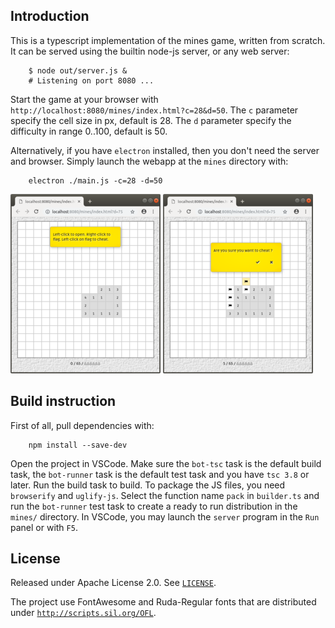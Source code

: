 ## Introduction ##
This is a typescript implementation of the mines game, written from scratch. It can be served using the builtin node-js server, or any web server:
```
    $ node out/server.js &
    # Listening on port 8080 ...
```
Start the game at your browser with `http://localhost:8080/mines/index.html?c=28&d=50`. The `c` parameter specify the cell size in px, default is 28. The `d` parameter specify the difficulty in range 0..100, default is 50.

Alternatively, if you have `electron` installed, then you don't need the server and browser. Simply launch the webapp at the `mines` directory with:
```
    electron ./main.js -c=28 -d=50
```

[![Screenshot](screenshots/mines-01-tn.png)](screenshots/mines-01.png) [![Screenshot](screenshots/mines-02-tn.png)](screenshots/mines-02.png)

## Build instruction ##
First of all, pull dependencies with:
```
    npm install --save-dev
```
Open the project in VSCode. Make sure the `bot-tsc` task is the default build task, the `bot-runner` task is the default test task and you have `tsc 3.8` or later. Run the build task to build. To package the JS files, you need `browserify` and `uglify-js`. Select the function name `pack` in `builder.ts` and run the `bot-runner` test task to create a ready to run distribution in the `mines/` directory. In VSCode, you may launch the `server` program in the `Run` panel or with `F5`.

## License ##
Released under Apache License 2.0. See [`LICENSE`](LICENSE).

The project use FontAwesome and Ruda-Regular fonts that are distributed under [`http://scripts.sil.org/OFL`](OFL.txt).
